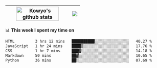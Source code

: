 | <a href="https://github.com/anuraghazra/github-readme-stats"><img width="85%" src="https://github-readme-stats.vercel.app/api?username=kowyo&show_icons=true&hide_border=true&theme=transparent" alt="Kowyo's github stats" /></a> | <a href="https://github.com/anuraghazra/github-readme-stats"><img align="center" src="https://github-readme-stats.vercel.app/api/top-langs/?username=kowyo&exclude_repo=Engineering-Competition-Robot,mobile-robot&hide=c,assembly,shaderlab,hlsl,mathematica,cmake&layout=compact&hide_border=true&theme=transparent" /></a> |
| ------------- | ------------- |

📊 **This week I spent my time on**
<!--START_SECTION:waka-->

```txt
HTML         3 hrs 12 mins   ██████████░░░░░░░░░░░░░░░   40.27 %
JavaScript   1 hr 24 mins    ████▒░░░░░░░░░░░░░░░░░░░░   17.76 %
CSS          1 hr 7 mins     ███▓░░░░░░░░░░░░░░░░░░░░░   14.18 %
Markdown     50 mins         ██▓░░░░░░░░░░░░░░░░░░░░░░   10.65 %
Python       36 mins         ██░░░░░░░░░░░░░░░░░░░░░░░   07.69 %
```

<!--END_SECTION:waka-->
